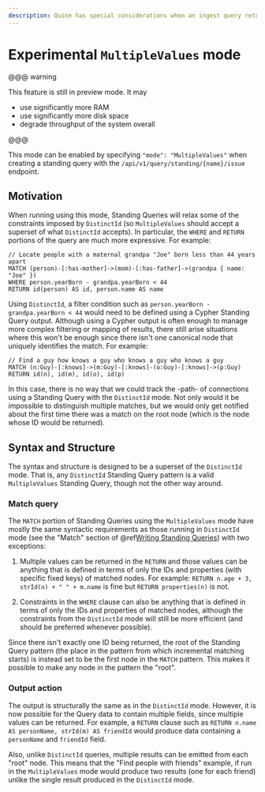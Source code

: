 ```yaml
---
description: Quine has special considerations when an ingest query returns multiple values
---
```

# Experimental `MultipleValues` mode

@@@ warning

This feature is still in preview mode. It may

  * use significantly more RAM
  * use significantly more disk space
  * degrade throughput of the system overall

@@@

This mode can be enabled by specifying `"mode": "MultipleValues"` when creating a standing query with the `/api/v1/query/standing/{name}/issue` endpoint.

## Motivation

When running using this mode, Standing Queries will relax some of the constraints imposed by `DistinctId` (so `MultipleValues` should accept a superset of what `DistinctId` accepts). In particular, the `WHERE` and `RETURN` portions of the query are much more expressive. For example:

```cypher
// Locate people with a maternal grandpa "Joe" born less than 44 years apart
MATCH (person)-[:has-mother]->(mom)-[:has-father]->(grandpa { name: "Joe" })
WHERE person.yearBorn - grandpa.yearBorn < 44
RETURN id(person) AS id, person.name AS name
```

Using `DistinctId`, a filter condition such as `person.yearBorn - grandpa.yearBorn < 44` would need to be defined using a Cypher Standing Query output. Although using a Cypher output is often enough to manage more complex filtering or mapping of results, there still arise situations where this won't be enough since there isn't one canonical node that uniquely identifies the match. For example:

```cypher
// Find a guy how knows a guy who knows a guy who knows a guy
MATCH (n:Guy)-[:knows]->(m:Guy)-[:knows]-(o:Guy)-[:knows]->(p:Guy)
RETURN id(n), id(m), id(o), id(p)
```

In this case, there is no way that we could track the -path- of connections using a Standing Query with the `DistinctId` mode. Not only would it be impossible to distinguish multiple matches, but we would only get notified about the first time there was a match on the root node (which is the node whose ID would be returned).

## Syntax and Structure

The syntax and structure is designed to be a superset of the `DistinctId` mode. That is, any `DistinctId` Standing Query pattern is a valid `MultipleValues` Standing Query, though not the other way around.

### Match query

The `MATCH` portion of Standing Queries using the `MultipleValues` mode have mostly the same syntactic requirements as those running in `DistinctId` mode (see the "Match" section of @ref[Writing Standing Queries](writing-standing-queries.md)) with two exceptions:

  1. Multiple values can be returned in the `RETURN` and those values can be anything that is defined in terms of only the IDs and properties (with specific fixed keys) of matched nodes. For example: `RETURN n.age + 3, strId(n) + " " + m.name` is fine but `RETURN properties(n)` is not.

  2. Constraints in the `WHERE` clause can also be anything that is defined in terms of only the IDs and properties of matched nodes, although the constraints from the `DistinctId` mode will still be more efficient (and should be preferred whenever possible).

Since there isn't exactly one ID being returned, the root of the Standing Query pattern (the place in the pattern from which incremental matching starts) is instead set to be the first node in the `MATCH` pattern. This makes it possible to make any node in the pattern the "root".

### Output action

The output is structurally the same as in the `DistinctId` mode. However, it is now possible for the Query data to contain multiple fields, since multiple values can be returned. For example, a `RETURN` clause such as `RETURN n.name AS personName, strId(m) AS friendId` would produce data containing a `personName` and `friendId` field.

Also, unlike `DistinctId` queries, multiple results can be emitted from each "root" node. This means that the "Find people with friends" example, if run in the `MultipleValues` mode would produce two results (one for each friend) unlike the single result produced in the `DistinctId` mode.